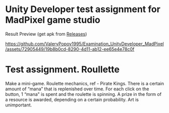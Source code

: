 # Unity Developer test assignment for MadPixel game studio
Result Preview (get apk from [Releases](https://github.com/ValeryPopov1995/Examination_UnityDeveloper_MadPixel/releases))

https://github.com/ValeryPopov1995/Examination_UnityDeveloper_MadPixel/assets/72905449/19b8b0cd-8290-4d11-ab12-ee65e4e78c0f

# Test assignment. Roullette
Make a mini-game. Roulette mechanics, ref - Pirate Kings. There is a certain amount of “mana” that is replenished over time. For each click on the button, 1 “mana" is spent and the roulette is spinning. A prize in the form of a resource is awarded, depending on a certain probability. Art is unimportant.
